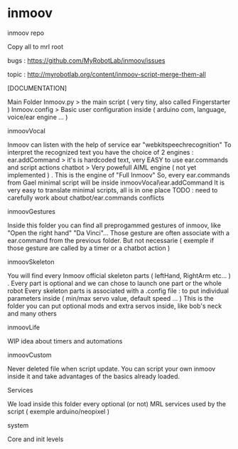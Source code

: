 
# inmoov
inmoov repo

Copy all to mrl root

bugs : https://github.com/MyRobotLab/inmoov/issues

topic : http://myrobotlab.org/content/inmoov-script-merge-them-all

[DOCUMENTATION]

Main Folder
Inmoov.py > the main script ( very tiny, also called Fingerstarter )
Inmoov.config > Basic user configuration inside ( arduino com, language, voice/ear engine ... )

inmoovVocal

Inmoov can listen with the help of service ear "webkitspeechrecognition"
To interpret the recognized text you have the choice of 2 engines :
ear.addCommand > it's is hardcoded text, very EASY to use ear.commands and script actions
chatbot > Very powefull AIML engine ( not yet implemented ) . This is the engine of "Full Inmoov"
So, every ear.commands from Gael minimal script will be inside inmoovVocal\ear.addCommand
It is very easy to translate minimal scripts, all is in one place
TODO : need to carefully work about chatbot/ear.commands conflicts

inmoovGestures

Inside this folder you can find all preprogammed gestures of inmoov, like "Open the right hand" "Da Vinci"...
Those gesture are often associate with a ear.command from the previous folder. But not necessarie ( exemple if those gesture are called by a timer or a chatbot action )

inmoovSkeleton

You will find every Inmoov official skeleton parts ( leftHand, RightArm etc... ) .
Every part is optional and we can chose to launch one part or the whole robot
Every skeleton parts is associated with a .config file : to put individual parameters inside ( min/max servo value, default speed ... )
This is the folder you can put optional mods and extra servos inside, like bob's neck and many others

inmoovLife

WIP idea about timers and automations

inmoovCustom

Never deleted file when script update. You can script your own inmoov inside it and take advantages of the basics already loaded.

Services

We load inside this folder every optional (or not) MRL services used by the script ( exemple arduino/neopixel )

system

Core and init levels

